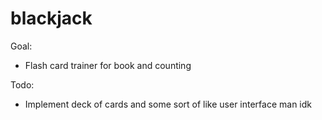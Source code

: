 # blackjack

Goal:

* Flash card trainer for book and counting

Todo:

* Implement deck of cards and some sort of like user interface man idk